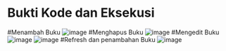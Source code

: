 # Bukti Kode dan Eksekusi

#Menambah Buku
![image](https://github.com/user-attachments/assets/2383b32f-5cb0-4c45-af35-3621a13b24c3)
#Menghapus Buku
![image](https://github.com/user-attachments/assets/c80b96d7-4162-4eaf-9347-87b9b0a7a648)
#Mengedit Buku
![image](https://github.com/user-attachments/assets/5bf3a606-e3ce-4fe4-9306-cd984e812b1c)
![image](https://github.com/user-attachments/assets/99640f08-b9d1-4bba-9529-5d6171b93add)
#Refresh dan penambahan Buku
![image](https://github.com/user-attachments/assets/5ec09683-0d07-4e83-8f3f-efaaa7616731)





